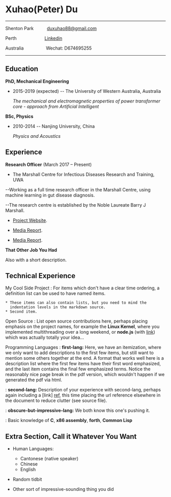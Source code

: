 Xuhao(Peter) Du
============

-------------------     ----------------------------
Shenton Park&emsp;&emsp;&emsp;duxuhao88@gmail.com

Perth&emsp;&emsp;&emsp;&emsp;&emsp;&emsp;   [Linkedin](http://www.linkedin.com/in/duxuhao)

Australia&emsp;&emsp;&emsp;&emsp;&emsp;Wechat: D674695255
-------------------     ----------------------------

Education
---------

**PhD, Mechanical Engineering**

- 2015-2019 (expected) -- The University of Western Australia, Australia 

    *The mechanical and electromagnetic properties of power transformer core - approach from Artificial Intelligent*


**BSc, Physics**
- 2010-2014 -- Nanjing University, China

    *Physics and Acoustics*

Experience
----------

**Research Officer** (March 2017 – Present)

- The Marshall Centre for Infectious Diseases Research and Training, UWA

--Working as a full time research officer in the Marshall Centre, using machine learning in gut disease diagnosis. 

--The research centre is established by the Noble Laureate Barry J Marshall.

* [Project Website](http://crowdresearch.uwa.edu.au/project/noisy-guts-project/).

* [Media Report](https://thewest.com.au/news/wa/noisy-guts-have-keen-ear-for-stomach-woes-ng-b88449741z).

* [Media Report](https://particle.scitech.org.au/people/listen-to-your-gut/).

**That Other Job You Had**

Also with a short description.

Technical Experience
--------------------

My Cool Side Project
:   For items which don't have a clear time ordering, a definition
    list can be used to have named items.

    * These items can also contain lists, but you need to mind the
      indentation levels in the markdown source.
    * Second item.

Open Source
:   List open source contributions here, perhaps placing emphasis on
    the project names, for example the **Linux Kernel**, where you
    implemented multithreading over a long weekend, or **node.js**
    (with [link](http://nodejs.org)) which was actually totally
    your idea...

Programming Languages
:   **first-lang:** Here, we have an itemization, where we only want
    to add descriptions to the first few items, but still want to
    mention some others together at the end. A format that works well
    here is a description list where the first few items have their
    first word emphasized, and the last item contains the final few
    emphasized terms. Notice the reasonably nice page break in the pdf
    version, which wouldn't happen if we generated the pdf via html.

:   **second-lang:** Description of your experience with second-lang,
    perhaps again including a [link] [ref], this time placing the url
    reference elsewhere in the document to reduce clutter (see source
    file). 

:   **obscure-but-impressive-lang:** We both know this one's pushing
    it.

:   Basic knowledge of **C**, **x86 assembly**, **forth**, **Common Lisp**

[ref]: https://github.com/githubuser/superlongprojectname

Extra Section, Call it Whatever You Want
----------------------------------------

* Human Languages:

     * Cantonese (native speaker)
     * Chinese
     * English

* Random tidbit

* Other sort of impressive-sounding thing you did
